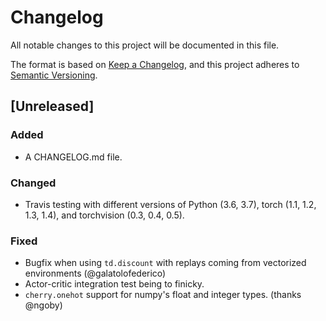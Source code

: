 
# Changelog

All notable changes to this project will be documented in this file.

The format is based on [Keep a Changelog](https://keepachangelog.com/en/1.0.0/),
and this project adheres to [Semantic Versioning](https://semver.org/spec/v2.0.0.html).

## [Unreleased]

### Added

* A CHANGELOG.md file.

### Changed

* Travis testing with different versions of Python (3.6, 3.7), torch (1.1, 1.2, 1.3, 1.4), and torchvision (0.3, 0.4, 0.5).

### Fixed

* Bugfix when using `td.discount` with replays coming from vectorized environments (@galatolofederico) 
* Actor-critic integration test being to finicky.
* `cherry.onehot` support for numpy's float and integer types. (thanks @ngoby)
